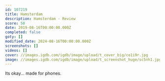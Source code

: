 ```yaml
---
id: 107219
title: Hamsterdam
description: Hamsterdam - Review
score: 50
date: 2019-08-16T00:00:00.000Z
completed: false
goty: []
modified_date: 2024-08-16T00:00:00.000Z
screenshots: []
videos: []
cover: //images.igdb.com/igdb/image/upload/t_cover_big/co1i9r.jpg
image: //images.igdb.com/igdb/image/upload/t_screenshot_huge/sc5nh1.jpg
---
```

Its okay... made for phones.